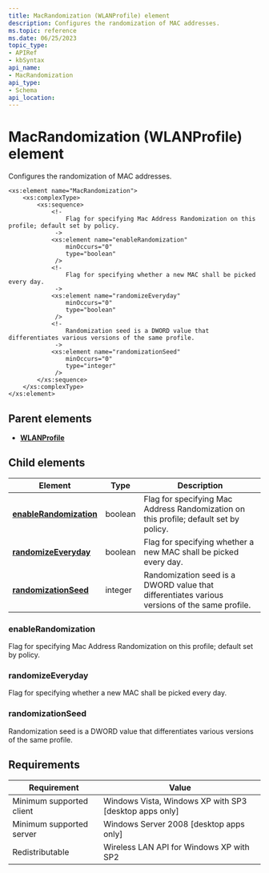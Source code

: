```yaml
---
title: MacRandomization (WLANProfile) element
description: Configures the randomization of MAC addresses.
ms.topic: reference
ms.date: 06/25/2023
topic_type: 
- APIRef
- kbSyntax
api_name: 
- MacRandomization
api_type: 
- Schema
api_location: 
---
```


# MacRandomization (WLANProfile) element

Configures the randomization of MAC addresses.

```XSD
<xs:element name="MacRandomization">
    <xs:complexType>
        <xs:sequence>
            <!-
                Flag for specifying Mac Address Randomization on this profile; default set by policy.
             ->
            <xs:element name="enableRandomization"
                minOccurs="0"
                type="boolean"
             />
            <!-
                Flag for specifying whether a new MAC shall be picked every day.
             ->
            <xs:element name="randomizeEveryday"
                minOccurs="0"
                type="boolean"
             />
            <!-
                Randomization seed is a DWORD value that differentiates various versions of the same profile.
             ->
            <xs:element name="randomizationSeed"
                minOccurs="0"
                type="integer"
             />
        </xs:sequence>
    </xs:complexType>
</xs:element>
```

## Parent elements

* [**WLANProfile**](./wlan-profileschema-wlanprofile-element.md)

## Child elements

| Element | Type | Description |
| - | - | - |
| [**enableRandomization**](#enablerandomization) | boolean | Flag for specifying Mac Address Randomization on this profile; default set by policy. |
| [**randomizeEveryday**](#randomizeeveryday) | boolean | Flag for specifying whether a new MAC shall be picked every day. |
| [**randomizationSeed**](#randomizationseed) | integer | Randomization seed is a DWORD value that differentiates various versions of the same profile. |

### enableRandomization

Flag for specifying Mac Address Randomization on this profile; default set by policy.

### randomizeEveryday

Flag for specifying whether a new MAC shall be picked every day.

### randomizationSeed

Randomization seed is a DWORD value that differentiates various versions of the same profile.

## Requirements

| Requirement | Value |
| - | - |
| Minimum supported client | Windows Vista, Windows XP with SP3 \[desktop apps only\] |
| Minimum supported server | Windows Server 2008 \[desktop apps only\] |
| Redistributable | Wireless LAN API for Windows XP with SP2 |
